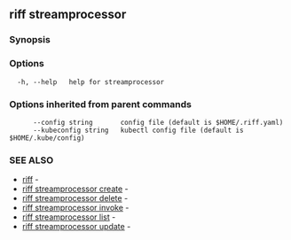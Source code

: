## riff streamprocessor



### Synopsis



### Options

```
  -h, --help   help for streamprocessor
```

### Options inherited from parent commands

```
      --config string       config file (default is $HOME/.riff.yaml)
      --kubeconfig string   kubectl config file (default is $HOME/.kube/config)
```

### SEE ALSO

* [riff](riff.md)	 - 
* [riff streamprocessor create](riff_streamprocessor_create.md)	 - 
* [riff streamprocessor delete](riff_streamprocessor_delete.md)	 - 
* [riff streamprocessor invoke](riff_streamprocessor_invoke.md)	 - 
* [riff streamprocessor list](riff_streamprocessor_list.md)	 - 
* [riff streamprocessor update](riff_streamprocessor_update.md)	 - 

